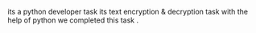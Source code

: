 its a python developer task 
its text encryption & decryption task 
with  the help of python we completed this task . 

